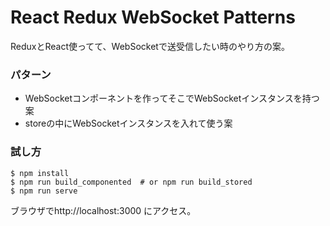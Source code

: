 # React Redux WebSocket Patterns

ReduxとReact使ってて、WebSocketで送受信したい時のやり方の案。

### パターン

* WebSocketコンポーネントを作ってそこでWebSocketインスタンスを持つ案
* storeの中にWebSocketインスタンスを入れて使う案

### 試し方



```shell
$ npm install
$ npm run build_componented  # or npm run build_stored
$ npm run serve
```

ブラウザでhttp://localhost:3000 にアクセス。
